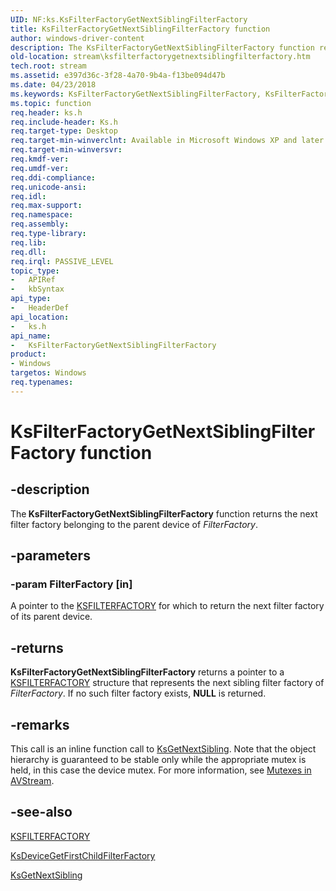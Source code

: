 ```yaml
---
UID: NF:ks.KsFilterFactoryGetNextSiblingFilterFactory
title: KsFilterFactoryGetNextSiblingFilterFactory function
author: windows-driver-content
description: The KsFilterFactoryGetNextSiblingFilterFactory function returns the next filter factory belonging to the parent device of FilterFactory.
old-location: stream\ksfilterfactorygetnextsiblingfilterfactory.htm
tech.root: stream
ms.assetid: e397d36c-3f28-4a70-9b4a-f13be094d47b
ms.date: 04/23/2018
ms.keywords: KsFilterFactoryGetNextSiblingFilterFactory, KsFilterFactoryGetNextSiblingFilterFactory function [Streaming Media Devices], avfunc_b1bdc37b-de4a-4cfb-b1e9-1201225c29ab.xml, ks/KsFilterFactoryGetNextSiblingFilterFactory, stream.ksfilterfactorygetnextsiblingfilterfactory
ms.topic: function
req.header: ks.h
req.include-header: Ks.h
req.target-type: Desktop
req.target-min-winverclnt: Available in Microsoft Windows XP and later operating systems and DirectX 8.0 and later DirectX versions.
req.target-min-winversvr: 
req.kmdf-ver: 
req.umdf-ver: 
req.ddi-compliance: 
req.unicode-ansi: 
req.idl: 
req.max-support: 
req.namespace: 
req.assembly: 
req.type-library: 
req.lib: 
req.dll: 
req.irql: PASSIVE_LEVEL
topic_type:
-	APIRef
-	kbSyntax
api_type:
-	HeaderDef
api_location:
-	ks.h
api_name:
-	KsFilterFactoryGetNextSiblingFilterFactory
product:
- Windows
targetos: Windows
req.typenames: 
---
```


# KsFilterFactoryGetNextSiblingFilterFactory function


## -description


The<b> KsFilterFactoryGetNextSiblingFilterFactory</b> function returns the next filter factory belonging to the parent device of <i>FilterFactory</i>.


## -parameters




### -param FilterFactory [in]

A pointer to the <a href="https://msdn.microsoft.com/library/windows/hardware/ff562530">KSFILTERFACTORY</a> for which to return the next filter factory of its parent device.


## -returns



<b>KsFilterFactoryGetNextSiblingFilterFactory</b> returns a pointer to a <a href="https://msdn.microsoft.com/library/windows/hardware/ff562530">KSFILTERFACTORY</a> structure that represents the next sibling filter factory of <i>FilterFactory</i>. If no such filter factory exists, <b>NULL</b> is returned.




## -remarks



This call is an inline function call to <a href="https://msdn.microsoft.com/library/windows/hardware/ff562643">KsGetNextSibling</a>. Note that the object hierarchy is guaranteed to be stable only while the appropriate mutex is held, in this case the device mutex. For more information, see <a href="https://msdn.microsoft.com/011edaaa-7449-41c3-8cfb-0d319901af8b">Mutexes in AVStream</a>.




## -see-also




<a href="https://msdn.microsoft.com/library/windows/hardware/ff562530">KSFILTERFACTORY</a>



<a href="https://msdn.microsoft.com/library/windows/hardware/ff561684">KsDeviceGetFirstChildFilterFactory</a>



<a href="https://msdn.microsoft.com/library/windows/hardware/ff562643">KsGetNextSibling</a>
 

 

